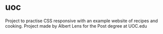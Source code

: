 # uoc
Project to practise CSS responsive with an example website of recipes and cooking.
Project made by Albert Lens for the Post degree at UOC.edu
